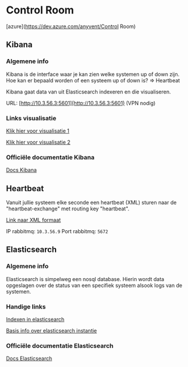 # Control Room
[azure](https://dev.azure.com/anyvent/Control Room)

## Kibana
### Algemene info
Kibana is de interface waar je kan zien welke systemen up of down zijn.
Hoe kan er bepaald worden of een systeem up of down is? => Heartbeat
 
Kibana gaat data van uit Elasticsearch indexeren en die visualiseren.
 
URL: [http://10.3.56.3:5601](http://10.3.56.3:5601) (VPN nodig)

### Links visualisatie

[Klik hier voor visualisatie 1](http://10.3.56.3:5601/app/kibana#/dashboard/b2bde400-8174-11ea-8f95-adbfd2c32966?_g=(refreshInterval:(pause:!f,value:5000),time:(from:now-15m,to:now)))

[Klik hier voor visualisatie 2](http://10.3.56.3:5601/app/canvas#/workpad/workpad-274ba810-be9e-46f8-8591-2c017014df87/page/1?__refreshInterval=5s)

### Officiële documentatie Kibana
[Docs Kibana](https://www.elastic.co/guide/en/kibana/7.6/index.html)

## Heartbeat

Vanuit jullie systeem elke seconde een heartbeat (XML) sturen naar de "heartbeat-exchange" met routing key "heartbeat".

[Link naar XML formaat](https://anyvent.github.io/docs/XML/#heartbeat)
 
IP rabbitmq: `10.3.56.9`
Port rabbitmq: `5672`


## Elasticsearch
### Algemene info
Elasticsearch is simpelweg een nosql database.
Hierin wordt data opgeslagen over de status van een specifiek systeem alsook logs van de systemen.

### Handige links

[Indexen in elasticsearch](http://10.3.56.3:9200/_cat/indices?v)

[Basis info over elasticsearch instantie](http://10.3.56.3:9200/)

### Officiële documentatie Elasticsearch
[Docs Elasticsearch](https://www.elastic.co/guide/en/elasticsearch/reference/7.6/index.html)